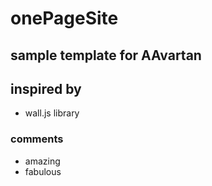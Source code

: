 # onePageSite
## sample template for AAvartan

## inspired by

 - wall.js library



### comments

- amazing
- fabulous
